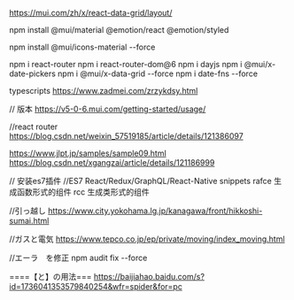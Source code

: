 https://mui.com/zh/x/react-data-grid/layout/

npm install @mui/material @emotion/react @emotion/styled

npm install @mui/icons-material --force

npm i react-router 
npm i react-router-dom@6
npm i dayjs
npm i @mui/x-date-pickers
npm i @mui/x-data-grid --force
npm i date-fns --force

typescripts
https://www.zadmei.com/zrzykdsy.html

// 版本 
https://v5-0-6.mui.com/getting-started/usage/


//react router
https://blog.csdn.net/weixin_57519185/article/details/121386097


https://www.jlpt.jp/samples/sample09.html
https://blog.csdn.net/xgangzai/article/details/121186999

// 安装es7插件
//ES7 React/Redux/GraphQL/React-Native snippets
rafce 生成函数形式的组件
rcc 生成类形式的组件

//引っ越し
https://www.city.yokohama.lg.jp/kanagawa/front/hikkoshi-sumai.html

//ガスと電気
https://www.tepco.co.jp/ep/private/moving/index_moving.html

//エーラ　を修正
npm audit fix --force

====【と】の用法===
https://baijiahao.baidu.com/s?id=1736041353579840254&wfr=spider&for=pc